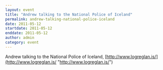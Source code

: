```yaml
---
layout: event
title: "Andrew talking to the National Police of Iceland"
permalink: andrew-talking-national-police-iceland
date: 2011-05-12
startdate: 2011-05-12
enddate: 2011-05-12
author: admin
category: event
---
```


Andrew talking to the National Police of Iceland, [http://www.logreglan.is/](http://www.logreglan.is/ "http://www.logreglan.is/")


